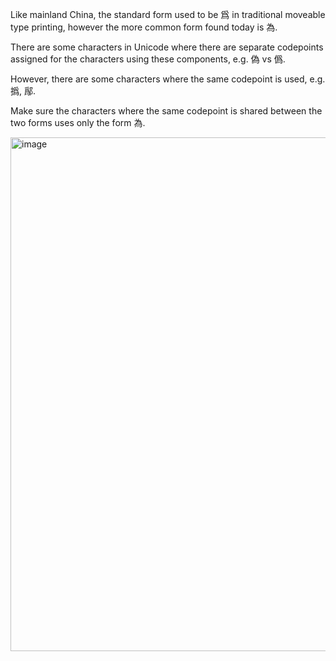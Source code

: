 Like mainland China, the standard form used to be 爲 in traditional moveable type printing,
however the more common form found today is 為.

There are some characters in Unicode where there are separate codepoints assigned for the
characters using these components, e.g. 偽 vs 僞.

However, there are some characters where the same codepoint is used, e.g. 撝, 鄬.

Make sure the characters where the same codepoint is shared between the two forms uses
only the form 為.

<img width="822" alt="image" src="https://github.com/hfhchan/hk-font-guide/assets/8191296/1bceb41c-bd85-4bb7-9470-d99f158df3fc">
